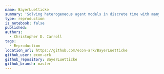 ```yaml
---
name: BayerLuetticke
summary: 'Solving heterogeneous agent models in discrete time with many idiosyncratic states by perturbation methods'
type: reproduction
is_notebook: false
published:
authors:
  - Christopher D. Carroll
tags:
  - Reproduction
location_url: https://github.com/econ-ark/BayerLuetticke
github_user: econ-ark
github_repository: BayerLuetticke
github_branch: master
---
```



